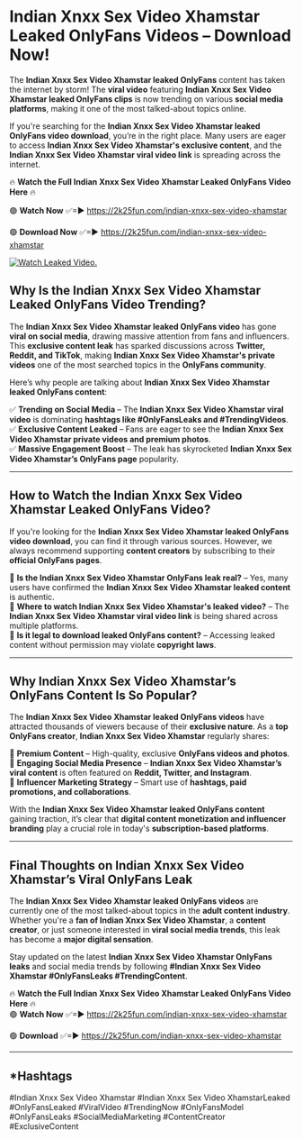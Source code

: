 # Indian Xnxx Sex Video Xhamstar Leaked OnlyFans Videos – Download Now!

The **Indian Xnxx Sex Video Xhamstar leaked OnlyFans** content has taken the internet by storm! The **viral video** featuring **Indian Xnxx Sex Video Xhamstar leaked OnlyFans clips** is now trending on various **social media platforms**, making it one of the most talked-about topics online.  

If you're searching for the **Indian Xnxx Sex Video Xhamstar leaked OnlyFans video download**, you’re in the right place. Many users are eager to access **Indian Xnxx Sex Video Xhamstar's exclusive content**, and the **Indian Xnxx Sex Video Xhamstar viral video link** is spreading across the internet.  

🔥 **Watch the Full Indian Xnxx Sex Video Xhamstar Leaked OnlyFans Video Here** 🔥  

🟢 **Watch Now** ✅=► https://2k25fun.com/indian-xnxx-sex-video-xhamstar

🟢 **Download Now** ✅=► https://2k25fun.com/indian-xnxx-sex-video-xhamstar

[![Watch Leaked Video.](https://miro.medium.com/v2/resize:fit:828/format:webp/1*cilzJN44JGOrTw9NJCrNHA.gif "Watch Leaked Video")](https://2k25fun.com/indian-xnxx-sex-video-xhamstar)

## **Why Is the Indian Xnxx Sex Video Xhamstar Leaked OnlyFans Video Trending?**  

The **Indian Xnxx Sex Video Xhamstar leaked OnlyFans video** has gone **viral on social media**, drawing massive attention from fans and influencers. This **exclusive content leak** has sparked discussions across **Twitter, Reddit, and TikTok**, making **Indian Xnxx Sex Video Xhamstar's private videos** one of the most searched topics in the **OnlyFans community**.  

Here’s why people are talking about **Indian Xnxx Sex Video Xhamstar leaked OnlyFans content**:  

✅ **Trending on Social Media** – The **Indian Xnxx Sex Video Xhamstar viral video** is dominating **hashtags like #OnlyFansLeaks and #TrendingVideos**.  
✅ **Exclusive Content Leaked** – Fans are eager to see the **Indian Xnxx Sex Video Xhamstar private videos and premium photos**.  
✅ **Massive Engagement Boost** – The leak has skyrocketed **Indian Xnxx Sex Video Xhamstar’s OnlyFans page** popularity.  

---

## **How to Watch the Indian Xnxx Sex Video Xhamstar Leaked OnlyFans Video?**  

If you're looking for the **Indian Xnxx Sex Video Xhamstar leaked OnlyFans video download**, you can find it through various sources. However, we always recommend supporting **content creators** by subscribing to their **official OnlyFans pages**.  

🔹 **Is the Indian Xnxx Sex Video Xhamstar OnlyFans leak real?** – Yes, many users have confirmed the **Indian Xnxx Sex Video Xhamstar leaked content** is authentic.  
🔹 **Where to watch Indian Xnxx Sex Video Xhamstar's leaked video?** – The **Indian Xnxx Sex Video Xhamstar viral video link** is being shared across multiple platforms.  
🔹 **Is it legal to download leaked OnlyFans content?** – Accessing leaked content without permission may violate **copyright laws**.  

---

## **Why Indian Xnxx Sex Video Xhamstar’s OnlyFans Content Is So Popular?**  

The **Indian Xnxx Sex Video Xhamstar leaked OnlyFans videos** have attracted thousands of viewers because of their **exclusive nature**. As a **top OnlyFans creator**, **Indian Xnxx Sex Video Xhamstar** regularly shares:  

📌 **Premium Content** – High-quality, exclusive **OnlyFans videos and photos**.  
📌 **Engaging Social Media Presence** – **Indian Xnxx Sex Video Xhamstar’s viral content** is often featured on **Reddit, Twitter, and Instagram**.  
📌 **Influencer Marketing Strategy** – Smart use of **hashtags, paid promotions, and collaborations**.  

With the **Indian Xnxx Sex Video Xhamstar leaked OnlyFans content** gaining traction, it’s clear that **digital content monetization and influencer branding** play a crucial role in today's **subscription-based platforms**.  

---

## **Final Thoughts on Indian Xnxx Sex Video Xhamstar’s Viral OnlyFans Leak**  

The **Indian Xnxx Sex Video Xhamstar leaked OnlyFans videos** are currently one of the most talked-about topics in the **adult content industry**. Whether you're a **fan of Indian Xnxx Sex Video Xhamstar**, a **content creator**, or just someone interested in **viral social media trends**, this leak has become a **major digital sensation**.  

Stay updated on the latest **Indian Xnxx Sex Video Xhamstar OnlyFans leaks** and social media trends by following **#Indian Xnxx Sex Video Xhamstar #OnlyFansLeaks #TrendingContent**.  

🔥 **Watch the Full Indian Xnxx Sex Video Xhamstar Leaked OnlyFans Video Here** 🔥  
🟢 **Watch Now** ✅=► https://2k25fun.com/indian-xnxx-sex-video-xhamstar

🟢 **Download** ✅=► https://2k25fun.com/indian-xnxx-sex-video-xhamstar

---

## *Hashtags
#Indian Xnxx Sex Video Xhamstar #Indian Xnxx Sex Video XhamstarLeaked #OnlyFansLeaked #ViralVideo #TrendingNow #OnlyFansModel #OnlyFansLeaks #SocialMediaMarketing #ContentCreator #ExclusiveContent  